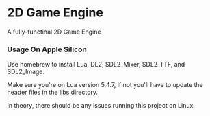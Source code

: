 # 2D Game Engine
A fully-functinal 2D Game Engine

### Usage On Apple Silicon

Use homebrew to install Lua, DL2, SDL2_Mixer, SDL2_TTF, and SDL2_Image.

Make sure you're on Lua version 5.4.7, if not you'll have to update the header files in the libs directory.

In theory, there should be any issues running this project on Linux.
